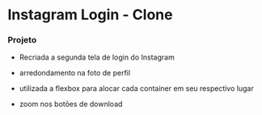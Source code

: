 # Instagram Login - Clone



### Projeto

- Recriada a segunda tela de login do Instagram

- arredondamento na foto de perfil
- utilizada a flexbox para alocar cada container em seu respectivo lugar
- zoom nos botões de download